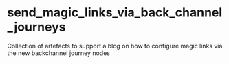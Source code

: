 # send_magic_links_via_back_channel_journeys
Collection of artefacts to support a blog on how to configure magic links via the new backchannel journey nodes 
